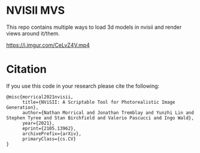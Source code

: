 # NVISII MVS
This repo contains multiple ways to load 3d models in nvisii and render views around it/them.

https://i.imgur.com/CeLvZ4V.mp4

# Citation
If you use this code in your research please cite the following: 
```
@misc{morrical2021nvisii,
      title={NViSII: A Scriptable Tool for Photorealistic Image Generation}, 
      author={Nathan Morrical and Jonathan Tremblay and Yunzhi Lin and Stephen Tyree and Stan Birchfield and Valerio Pascucci and Ingo Wald},
      year={2021},
      eprint={2105.13962},
      archivePrefix={arXiv},
      primaryClass={cs.CV}
}
```
